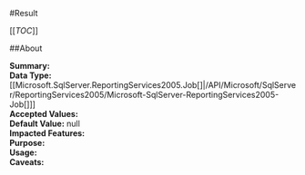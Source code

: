 #Result

[[_TOC_]]

##About

**Summary:** <remarks />  
**Data Type:** [[Microsoft.SqlServer.ReportingServices2005.Job[]|/API/Microsoft/SqlServer/ReportingServices2005/Microsoft-SqlServer-ReportingServices2005-Job[]]]  
**Accepted Values:**   
**Default Value:** null  
**Impacted Features:**   
**Purpose:**   
**Usage:**   
**Caveats:**   

